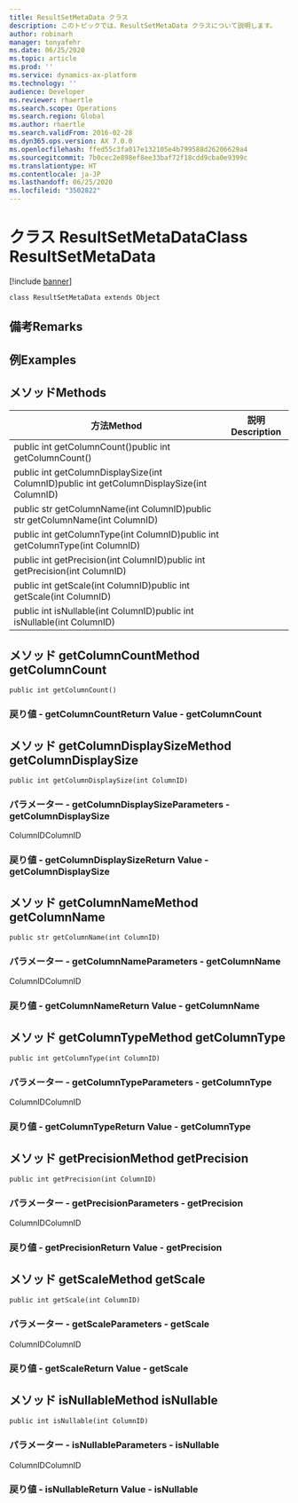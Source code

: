 ```yaml
---
title: ResultSetMetaData クラス
description: このトピックでは、ResultSetMetaData クラスについて説明します。
author: robinarh
manager: tonyafehr
ms.date: 06/25/2020
ms.topic: article
ms.prod: ''
ms.service: dynamics-ax-platform
ms.technology: ''
audience: Developer
ms.reviewer: rhaertle
ms.search.scope: Operations
ms.search.region: Global
ms.author: rhaertle
ms.search.validFrom: 2016-02-28
ms.dyn365.ops.version: AX 7.0.0
ms.openlocfilehash: ffed55c3fa017e132105e4b799588d26206629a4
ms.sourcegitcommit: 7b0cec2e898ef8ee33baf72f18cdd9cba0e9399c
ms.translationtype: HT
ms.contentlocale: ja-JP
ms.lasthandoff: 06/25/2020
ms.locfileid: "3502822"
---
```

# <a name="class-resultsetmetadata"></a><span data-ttu-id="9a4aa-103">クラス ResultSetMetaData</span><span class="sxs-lookup"><span data-stu-id="9a4aa-103">Class ResultSetMetaData</span></span>

[!include [banner](../../includes/banner.md)]

```xpp
class ResultSetMetaData extends Object
```

## <a name="remarks"></a><span data-ttu-id="9a4aa-104">備考</span><span class="sxs-lookup"><span data-stu-id="9a4aa-104">Remarks</span></span>

## <a name="examples"></a><span data-ttu-id="9a4aa-105">例</span><span class="sxs-lookup"><span data-stu-id="9a4aa-105">Examples</span></span>

## <a name="methods"></a><span data-ttu-id="9a4aa-106">メソッド</span><span class="sxs-lookup"><span data-stu-id="9a4aa-106">Methods</span></span>

| <span data-ttu-id="9a4aa-107">方法</span><span class="sxs-lookup"><span data-stu-id="9a4aa-107">Method</span></span>                                        | <span data-ttu-id="9a4aa-108">説明</span><span class="sxs-lookup"><span data-stu-id="9a4aa-108">Description</span></span> |
|-----------------------------------------------|-------------|
| <span data-ttu-id="9a4aa-109">public int getColumnCount()</span><span class="sxs-lookup"><span data-stu-id="9a4aa-109">public int getColumnCount()</span></span>                   |             |
| <span data-ttu-id="9a4aa-110">public int getColumnDisplaySize(int ColumnID)</span><span class="sxs-lookup"><span data-stu-id="9a4aa-110">public int getColumnDisplaySize(int ColumnID)</span></span> |             |
| <span data-ttu-id="9a4aa-111">public str getColumnName(int ColumnID)</span><span class="sxs-lookup"><span data-stu-id="9a4aa-111">public str getColumnName(int ColumnID)</span></span>        |             |
| <span data-ttu-id="9a4aa-112">public int getColumnType(int ColumnID)</span><span class="sxs-lookup"><span data-stu-id="9a4aa-112">public int getColumnType(int ColumnID)</span></span>        |             |
| <span data-ttu-id="9a4aa-113">public int getPrecision(int ColumnID)</span><span class="sxs-lookup"><span data-stu-id="9a4aa-113">public int getPrecision(int ColumnID)</span></span>         |             |
| <span data-ttu-id="9a4aa-114">public int getScale(int ColumnID)</span><span class="sxs-lookup"><span data-stu-id="9a4aa-114">public int getScale(int ColumnID)</span></span>             |             |
| <span data-ttu-id="9a4aa-115">public int isNullable(int ColumnID)</span><span class="sxs-lookup"><span data-stu-id="9a4aa-115">public int isNullable(int ColumnID)</span></span>           |             |

## <a name="method-getcolumncount"></a><span data-ttu-id="9a4aa-116">メソッド getColumnCount</span><span class="sxs-lookup"><span data-stu-id="9a4aa-116">Method getColumnCount</span></span>

```xpp
public int getColumnCount()
```

### <a name="return-value---getcolumncount"></a><span data-ttu-id="9a4aa-117">戻り値 - getColumnCount</span><span class="sxs-lookup"><span data-stu-id="9a4aa-117">Return Value - getColumnCount</span></span>

## <a name="method-getcolumndisplaysize"></a><span data-ttu-id="9a4aa-118">メソッド getColumnDisplaySize</span><span class="sxs-lookup"><span data-stu-id="9a4aa-118">Method getColumnDisplaySize</span></span>

```xpp
public int getColumnDisplaySize(int ColumnID)
```

### <a name="parameters---getcolumndisplaysize"></a><span data-ttu-id="9a4aa-119">パラメーター - getColumnDisplaySize</span><span class="sxs-lookup"><span data-stu-id="9a4aa-119">Parameters - getColumnDisplaySize</span></span>

<span data-ttu-id="9a4aa-120">ColumnID</span><span class="sxs-lookup"><span data-stu-id="9a4aa-120">ColumnID</span></span>  

### <a name="return-value---getcolumndisplaysize"></a><span data-ttu-id="9a4aa-121">戻り値 - getColumnDisplaySize</span><span class="sxs-lookup"><span data-stu-id="9a4aa-121">Return Value - getColumnDisplaySize</span></span>

## <a name="method-getcolumnname"></a><span data-ttu-id="9a4aa-122">メソッド getColumnName</span><span class="sxs-lookup"><span data-stu-id="9a4aa-122">Method getColumnName</span></span>

```xpp
public str getColumnName(int ColumnID)
```

### <a name="parameters---getcolumnname"></a><span data-ttu-id="9a4aa-123">パラメーター - getColumnName</span><span class="sxs-lookup"><span data-stu-id="9a4aa-123">Parameters - getColumnName</span></span>

<span data-ttu-id="9a4aa-124">ColumnID</span><span class="sxs-lookup"><span data-stu-id="9a4aa-124">ColumnID</span></span>  

### <a name="return-value---getcolumnname"></a><span data-ttu-id="9a4aa-125">戻り値 - getColumnName</span><span class="sxs-lookup"><span data-stu-id="9a4aa-125">Return Value - getColumnName</span></span>

## <a name="method-getcolumntype"></a><span data-ttu-id="9a4aa-126">メソッド getColumnType</span><span class="sxs-lookup"><span data-stu-id="9a4aa-126">Method getColumnType</span></span>

```xpp
public int getColumnType(int ColumnID)
```

### <a name="parameters---getcolumntype"></a><span data-ttu-id="9a4aa-127">パラメーター - getColumnType</span><span class="sxs-lookup"><span data-stu-id="9a4aa-127">Parameters - getColumnType</span></span>

<span data-ttu-id="9a4aa-128">ColumnID</span><span class="sxs-lookup"><span data-stu-id="9a4aa-128">ColumnID</span></span>  

### <a name="return-value---getcolumntype"></a><span data-ttu-id="9a4aa-129">戻り値 - getColumnType</span><span class="sxs-lookup"><span data-stu-id="9a4aa-129">Return Value - getColumnType</span></span>

## <a name="method-getprecision"></a><span data-ttu-id="9a4aa-130">メソッド getPrecision</span><span class="sxs-lookup"><span data-stu-id="9a4aa-130">Method getPrecision</span></span>

```xpp
public int getPrecision(int ColumnID)
```

### <a name="parameters---getprecision"></a><span data-ttu-id="9a4aa-131">パラメーター - getPrecision</span><span class="sxs-lookup"><span data-stu-id="9a4aa-131">Parameters - getPrecision</span></span>

<span data-ttu-id="9a4aa-132">ColumnID</span><span class="sxs-lookup"><span data-stu-id="9a4aa-132">ColumnID</span></span>  

### <a name="return-value---getprecision"></a><span data-ttu-id="9a4aa-133">戻り値 - getPrecision</span><span class="sxs-lookup"><span data-stu-id="9a4aa-133">Return Value - getPrecision</span></span>

## <a name="method-getscale"></a><span data-ttu-id="9a4aa-134">メソッド getScale</span><span class="sxs-lookup"><span data-stu-id="9a4aa-134">Method getScale</span></span>

```xpp
public int getScale(int ColumnID)
```

### <a name="parameters---getscale"></a><span data-ttu-id="9a4aa-135">パラメーター - getScale</span><span class="sxs-lookup"><span data-stu-id="9a4aa-135">Parameters - getScale</span></span>

<span data-ttu-id="9a4aa-136">ColumnID</span><span class="sxs-lookup"><span data-stu-id="9a4aa-136">ColumnID</span></span>  

### <a name="return-value---getscale"></a><span data-ttu-id="9a4aa-137">戻り値 - getScale</span><span class="sxs-lookup"><span data-stu-id="9a4aa-137">Return Value - getScale</span></span>

## <a name="method-isnullable"></a><span data-ttu-id="9a4aa-138">メソッド isNullable</span><span class="sxs-lookup"><span data-stu-id="9a4aa-138">Method isNullable</span></span>

```xpp
public int isNullable(int ColumnID)
```

### <a name="parameters---isnullable"></a><span data-ttu-id="9a4aa-139">パラメーター - isNullable</span><span class="sxs-lookup"><span data-stu-id="9a4aa-139">Parameters - isNullable</span></span>

<span data-ttu-id="9a4aa-140">ColumnID</span><span class="sxs-lookup"><span data-stu-id="9a4aa-140">ColumnID</span></span>  

### <a name="return-value---isnullable"></a><span data-ttu-id="9a4aa-141">戻り値 - isNullable</span><span class="sxs-lookup"><span data-stu-id="9a4aa-141">Return Value - isNullable</span></span>

